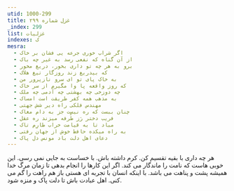 ```yaml
---
utid: 1000-299
title: غزل شماره ۲۹۹
_index: 299
list: غزلیات
indexes: ک
mesra:
  - اگر شراب خوری جرعه یی فشان بر خاک
  - از آن گناه که نفعی رسد به غیر چه باک
  - برو به هر چه تو داری بخور، دریغ مخور
  - که بیدریغ زند روزگار تیغ هلاک
  - به خاک پای تو ای سرو نازپرور من
  - که روز واقعه پا وا مگیرم از سر خاک
  - چه دوزخی چه بهشتی چه آدمی چه ملک
  - به مذهب همه کفر طریقت است امساک
  - مهندس فلکی راه دیر شش جهتی
  - چنان ببست که ره نیست جز به دام مغاک
  - فریب دختر رَز طُرفه میزند ره عقل
  - مباد تا به قیامت خراب طارِم تاک
  - به راه میکده حافظ خوش از جهان رفتی
  - دعای اهل دلت باد مونس دل پاک
---
```

هر چه داری با بقیه تقسیم کن. کرم داشته باش. با خساست به جایی نمی رسی. این خوبی هاست که نامت را ماندگار می کند. اگر این کارها را انجام بدهی تا زمان مرگ خدا همیشه پشت و پناهت می باشد. با اینکه انسان با تجربه ای هستی باز هم راهت را گم می کنی. اهل عبادت باش تا دلت پاک و منزه شود.
